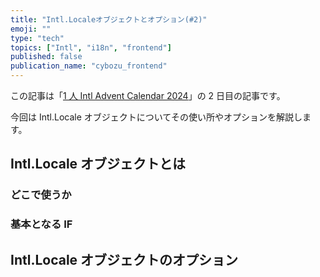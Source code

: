 ```yaml
---
title: "Intl.Localeオブジェクトとオプション(#2)"
emoji: ""
type: "tech"
topics: ["Intl", "i18n", "frontend"]
published: false
publication_name: "cybozu_frontend"
---
```


この記事は「[1 人 Intl Advent Calendar 2024](https://adventar.org/calendars/10555)」の 2 日目の記事です。

今回は Intl.Locale オブジェクトについてその使い所やオプションを解説します。

## Intl.Locale オブジェクトとは

### どこで使うか

### 基本となる IF

## Intl.Locale オブジェクトのオプション
